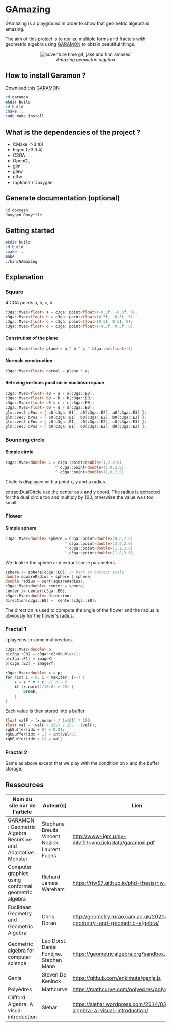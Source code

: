 # GAmazing

GAmazing is a playground in order to show that geometric algebra is amazing.

The aim of this project is to realize multiple forms and fractals with geometric algebra using [GARAMON](https://github.com/vincentnozick/garamon) to obtain beautiful things.

<p align="center">
  <img src="https://media.giphy.com/media/XRnbDusSE2cBG/source.gif" alt="adventure time gif, jake and finn amazed"/></br>
  <i>Amazing geometric algebra</i>
</p>

## How to install Garamon ?

Download this [GARAMON](https://github.com/vincentnozick/garamon)

```bash
cd garamon
mkdir build
cd build
cmake ..
sudo make install
```

## What is the dependencies of the project ?

- CMake (>3.10)
- Eigen (>3.3.4)
- C3GA
- OpenGL
- glm
- glew
- glfw
- (optional) Doxygen

## Generate documentation (optional)

```bash
cd doxygen
doxygen Doxyfile
```

## Getting started

```bash
mkdir build
cd build
cmake ..
make
./bin/GAmazing
```

## Explanation

### Square

4 CGA points a, b, c, d

```c++
c3ga::Mvec<float> a = c3ga::point<float>(-0.5f, -0.5f, 0);
c3ga::Mvec<float> b = c3ga::point<float>(0.5f, -0.5f, 0);
c3ga::Mvec<float> c = c3ga::point<float>(0.5f, 0.5f, 0);
c3ga::Mvec<float> d = c3ga::point<float>(-0.5f, 0.5f, 0);
```

#### Constrution of the plane 

```c++
c3ga::Mvec<float> plane = a ^ b ^ c ^ c3ga::ei<float>();
```

#### Normals construction

```c++
c3ga::Mvec<float> normal = plane * a;
```

#### Retriving vertices position in euclidean space

```c++
c3ga::Mvec<float> a0 = a / a[c3ga::E0];
c3ga::Mvec<float> b0 = b / b[c3ga::E0];
c3ga::Mvec<float> c0 = c / c[c3ga::E0];
c3ga::Mvec<float> d0 = d / d[c3ga::E0];
glm::vec3 aPos = { a0[c3ga::E1], a0[c3ga::E2], a0[c3ga::E3] };
glm::vec3 bPos = { b0[c3ga::E1], b0[c3ga::E2], b0[c3ga::E3] };
glm::vec3 cPos = { c0[c3ga::E1], c0[c3ga::E2], c0[c3ga::E3] };
glm::vec3 dPos = { d0[c3ga::E1], d0[c3ga::E2], d0[c3ga::E3] };
```     

### Bouncing circle

#### Simple circle

```c++
c3ga::Mvec<double> C = c3ga::point<double>(1,2,2.0) 
                      ^ c3ga::point<double>(2,0,2.0) 
                      ^ c3ga::point<double>(1,0,2.0);  
```

Circle is displayed with a point x, y and a radius.

extractDualCircle use the center as x and y coord. The radius is extracted for the dual circle too and multiply by 100, otherwise the value was too small.

### Flower

#### Simple sphere

```c++
c3ga::Mvec<double> sphere = c3ga::point<double>(0,0,2.0) 
                          ^ c3ga::point<double>(2,0,2.0) 
                          ^ c3ga::point<double>(1,1,2.0) 
                          ^ c3ga::point<double>(1,0,3.0);
```

We dualize the sphere and extract some parameters.

```c++
sphere /= sphere[c3ga::E0]; // back to correct scale
double squareRadius = sphere | sphere;
double radius = sqrt(squareRadius);
c3ga::Mvec<double> center = sphere;
center /= center[c3ga::E0];
c3ga::Mvec<double> direction;
direction[c3ga::E0] =  center[c3ga::E0];
```

The direction is used to compute the angle of the flower and the radius is obviously for the flower's radius.

### Fractal 1

I played with some multivectors.

```c++
c3ga::Mvec<double> p;
p[c3ga::E0] = c3ga::e2<double>();
p[c3ga::E1] = imageXf;
p[c3ga::E2] = imageYf;

c3ga::Mvec<double> x = p;
for (int i = 0; i < maxIter; i++) {
    x = x * x + c; // n = 2
    if (x.norm()/10.0f > 20) {
        break;
    }
}
```

Each value is then stored into a buffer

```c++
float valF = (x.norm() / 1e10f) * 100;
float val = (valF > 255) ? 255 : (valF);
rgbBuffer[idx + 0] = 0.0f;
rgbBuffer[idx + 1] = int(val/5);
rgbBuffer[idx + 2] = val;
```

### Fractal 2

Same as above except that we play with the condition on x and the buffer storage.

## Ressources

Nom du site our de l'article| Auteur(s) | Lien
--- | --- | --- |
GARAMON : Geometric Algebra Recursive and Adaptative Monster | Stephane Breuils. Vincent Nozick. Laurent Fuchs | http://www-igm.univ-mlv.fr/~vnozick/data/garamon.pdf |
Computer graphics using conformal geometric algebra | Richard James Wareham | https://rjw57.github.io/phd-thesis/rjw-thesis.pdf |
Euclidean Geometry and Geometric Algebra | Chris Doran | http://geometry.mrao.cam.ac.uk/2020/06/euclidean-geometry-and-geometric-algebra/ |
Geometric algebra for computer science | Leo Dorst. Daniel Fontijne. Stephen Mann | https://geometricalgebra.org/sandbox.html |
Ganja | Steven De Keninck | https://github.com/enkimute/ganja.js |
Polyèdres | Mathcurve | https://mathcurve.com/polyedres/polyedres.shtml |
Clifford Algebra: A visual introduction | Slehar | https://slehar.wordpress.com/2014/03/18/clifford-algebra-a-visual-introduction/
